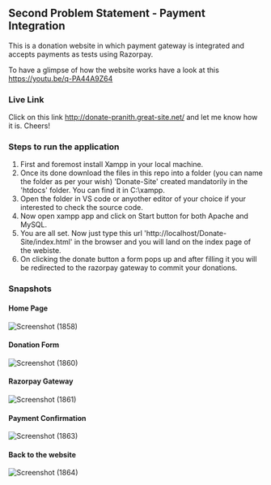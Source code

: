 ## Second Problem Statement - Payment Integration
This is a donation website in which payment gateway is integrated and accepts payments as tests using Razorpay.  

To have a glimpse of how the website works have a look at this https://youtu.be/q-PA44A9Z64

### Live Link 
Click on this link http://donate-pranith.great-site.net/ and let me know how it is. Cheers!

### Steps to run the application
1. First and foremost install Xampp in your local machine.
2. Once its done download the files in this repo into a folder (you can name the folder as per your wish) 'Donate-Site' created mandatorily in the 'htdocs' folder. You can find it in C:\xampp.
3. Open the folder in VS code or anyother editor of your choice if your interested to check the source code.
4. Now open xampp app and click on Start button for both Apache and MySQL.
5. You are all set. Now just type this url 'http://localhost/Donate-Site/index.html' in the browser and you will land on the index page of the webiste.
6. On clicking the donate button a form pops up and after filling it you will be redirected to the razorpay gateway to commit your donations.

### Snapshots
#### Home Page
![Screenshot (1858)](https://user-images.githubusercontent.com/65860350/231564298-e7654144-0290-4131-bbb6-e2643e453d06.png)
#### Donation Form
![Screenshot (1860)](https://user-images.githubusercontent.com/65860350/231564362-430f9028-b6ee-4b4d-865f-94611aa3e88c.png)
#### Razorpay Gateway
![Screenshot (1861)](https://user-images.githubusercontent.com/65860350/231564430-13b95631-a660-48cd-a33a-1346e66654c0.png)
#### Payment Confirmation
![Screenshot (1863)](https://user-images.githubusercontent.com/65860350/231565319-acc5a07d-d419-49cb-82fe-c70d65ffbeab.png)
#### Back to the website
![Screenshot (1864)](https://user-images.githubusercontent.com/65860350/231564571-c08a762a-4e7c-483c-87a1-50f0a60a8119.png)
